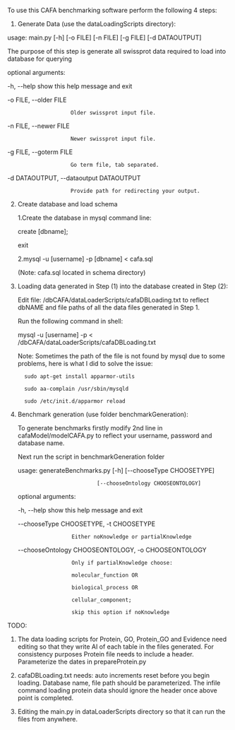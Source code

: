 To use this CAFA benchmarking software perform the following 4 steps:

1) Generate Data (use the dataLoadingScripts directory):

usage: main.py [-h] [-o FILE] [-n FILE] [-g FILE] [-d DATAOUTPUT]

The purpose of this step is generate all swissprot data required to load into
database for querying

optional arguments:

  -h, --help            show this help message and exit

  -o FILE, --older FILE

                        Older swissprot input file.

  -n FILE, --newer FILE

                        Newer swissprot input file.

  -g FILE, --goterm FILE
                        
                        Go term file, tab separated.
  -d DATAOUTPUT, --dataoutput DATAOUTPUT

                        Provide path for redirecting your output.


2) Create database and load schema 

   1.Create the database in mysql command line:

     create [dbname];

     exit

   2.mysql -u [username] -p [dbname] < cafa.sql

     (Note: cafa.sql located in schema directory)


3) Loading data generated in Step (1) into the database created in Step (2):

   Edit file: /dbCAFA/dataLoaderScripts/cafaDBLoading.txt to reflect dbNAME and file paths of all the data files generated in Step 1.

   Run the following command in shell:
   
   mysql -u [username] -p < /dbCAFA/dataLoaderScripts/cafaDBLoading.txt

   Note: Sometimes the path of the file is not found by mysql due to some problems, here is what I did to solve the issue:

         sudo apt-get install apparmor-utils

         sudo aa-complain /usr/sbin/mysqld

         sudo /etc/init.d/apparmor reload


4) Benchmark generation (use folder benchmarkGeneration):

   To generate benchmarks firstly modify 2nd line in cafaModel/modelCAFA.py to reflect your username, password and database name.

   Next run the script in benchmarkGeneration folder

   usage: generateBenchmarks.py [-h] [--chooseType CHOOSETYPE]

                                [--chooseOntology CHOOSEONTOLOGY]

   optional arguments:

   -h, --help            show this help message and exit

   --chooseType CHOOSETYPE, -t CHOOSETYPE

                        Either noKnowledge or partialKnowledge

   --chooseOntology CHOOSEONTOLOGY, -o CHOOSEONTOLOGY

                        Only if partialKnowledge choose:

                        molecular_function OR

                        biological_process OR
 
                        cellular_component; 
                        
                        skip this option if noKnowledge


TODO:

1) The data loading scripts for Protein, GO, Protein_GO and Evidence need editing so that they write AI of each table in the
files generated. For consistency purposes Protein file needs to include a header. Parameterize the dates in prepareProtein.py 

2) cafaDBLoading.txt needs: auto increments reset before you begin loading. Database name, file path should be
parameterized. The infile command loading protein data should ignore the header once above point is completed.

3) Editing the main.py in dataLoaderScripts directory so that it can run the files from anywhere.
